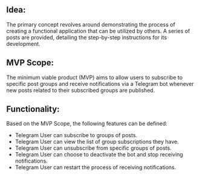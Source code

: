 ## Idea:
The primary concept revolves around demonstrating the process of creating a functional application that can be utilized by others. A series of posts are provided, detailing the step-by-step instructions for its development.

## MVP Scope:
The minimum viable product (MVP) aims to allow users to subscribe to specific post groups and receive notifications via a Telegram bot whenever new posts related to their subscribed groups are published.

## Functionality:
Based on the MVP Scope, the following features can be defined:

- Telegram User can subscribe to groups of posts.
- Telegram User can view the list of group subscriptions they have.
- Telegram User can unsubscribe from specific groups of posts.
- Telegram User can choose to deactivate the bot and stop receiving notifications.
- Telegram User can restart the process of receiving notifications.
